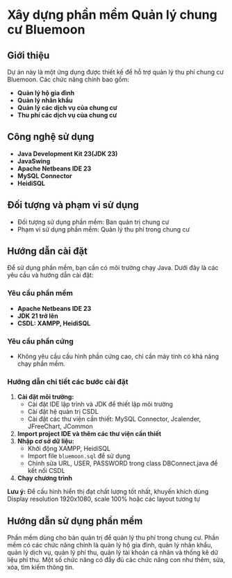 # Xây dựng phần mềm Quản lý chung cư Bluemoon

## Giới thiệu

Dự án này là một ứng dụng được thiết kế để hỗ trợ quản lý thu phí chung cư Bluemoon. Các chức năng chính bao gồm:
- **Quản lý hộ gia đình**
- **Quản lý nhân khẩu**
- **Quản lý các dịch vụ của chung cư**
- **Thu phí các dịch vụ của chung cư**

## Công nghệ sử dụng
- **Java Development Kit 23(JDK 23)**
- **JavaSwing**
- **Apache Netbeans IDE 23**
- **MySQL Connector**
- **HeidiSQL**

## Đối tượng và phạm vi sử dụng
- Đối tượng sử dụng phần mềm: Ban quản trị chung cư
- Phạm vi sử dụng phần mềm: Quản lý thu phí trong chung cư

## Hướng dẫn cài đặt

Để sử dụng phần mềm, bạn cần có môi trường chạy Java. Dưới đây là các yêu cầu và hướng dẫn cài đặt:

### Yêu cầu phần mềm
- **Apache Netbeans IDE 23**
- **JDK 21 trở lên**
- **CSDL: XAMPP, HeidiSQL**

### Yêu cầu phần cứng
- Không yêu cầu cấu hình phần cứng cao, chỉ cần máy tính có khả năng chạy phần mềm.

### Hướng dẫn chi tiết các bước cài đặt
1. **Cài đặt môi trường:**
    - Cài đặt IDE lập trình và JDK để thiết lập môi trường
    - Cài đặt hệ quản trị CSDL
    - Cài đặt các thư viện cần thiết: MySQL Connector, Jcalender, JFreeChart, JCommon
3. **Import project IDE và thêm các thư viện cần thiết**
4. **Nhập cơ sở dữ liệu:**
   - Khởi động XAMPP, HeidiSQL
   - Import file `bluemoon.sql` để sử dụng
   - Chỉnh sửa URL, USER, PASSWORD trong class DBConnect.java để kết nối CSDL
5. **Chạy chương trình**

**Lưu ý:** Để cấu hình hiển thị đạt chất lượng tốt nhất, khuyến khích dùng Display resolution 1920x1080, scale 100% hoặc các layout tương tự

## Hướng dẫn sử dụng phần mềm

Phần mềm dùng cho bản quản trị để quản lý thu phí trong chung cư. Phần mềm có các chức năng chính là quản lý hộ gia đình, quản lý nhân khẩu, quản lý dịch vụ, quản lý phí thu, quản lý tài khoản cá nhân và thống kê dữ liệu phí thu. Một số chức năng có đầy đủ các chức năng con như thêm, sửa, xóa, tìm kiếm thông tin.

